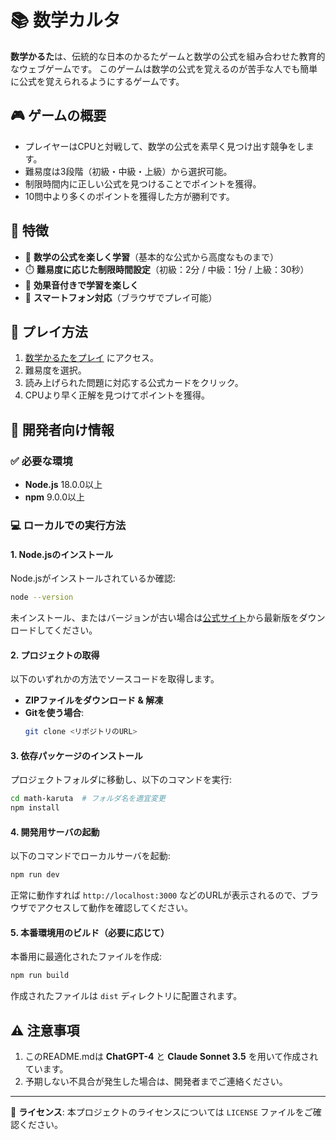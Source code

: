 # 📚 数学カルタ

**数学かるた**は、伝統的な日本のかるたゲームと数学の公式を組み合わせた教育的なウェブゲームです。
このゲームは数学の公式を覚えるのが苦手な人でも簡単に公式を覚えられるようにするゲームです。

## 🎮 ゲームの概要

- プレイヤーはCPUと対戦して、数学の公式を素早く見つけ出す競争をします。
- 難易度は3段階（初級・中級・上級）から選択可能。
- 制限時間内に正しい公式を見つけることでポイントを獲得。
- 10問中より多くのポイントを獲得した方が勝利です。

## 🎯 特徴

- 🔢 **数学の公式を楽しく学習**（基本的な公式から高度なものまで）
- ⏱️ **難易度に応じた制限時間設定**（初級：2分 / 中級：1分 / 上級：30秒）
- 🎵 **効果音付きで学習を楽しく**
- 📱 **スマートフォン対応**（ブラウザでプレイ可能）

## 🚀 プレイ方法

1. [数学かるたをプレイ](https://math-karuta.vercel.app) にアクセス。
2. 難易度を選択。
3. 読み上げられた問題に対応する公式カードをクリック。
4. CPUより早く正解を見つけてポイントを獲得。

## 🔧 開発者向け情報

### ✅ 必要な環境

- **Node.js** 18.0.0以上
- **npm** 9.0.0以上

### 💻 ローカルでの実行方法

#### 1. Node.jsのインストール

Node.jsがインストールされているか確認:
```sh
node --version
```

未インストール、またはバージョンが古い場合は[公式サイト](https://nodejs.org/)から最新版をダウンロードしてください。

#### 2. プロジェクトの取得

以下のいずれかの方法でソースコードを取得します。

- **ZIPファイルをダウンロード & 解凍**
- **Gitを使う場合**:
  ```sh
  git clone <リポジトリのURL>
  ```

#### 3. 依存パッケージのインストール

プロジェクトフォルダに移動し、以下のコマンドを実行:
```sh
cd math-karuta  # フォルダ名を適宜変更
npm install
```

#### 4. 開発用サーバの起動

以下のコマンドでローカルサーバを起動:
```sh
npm run dev
```

正常に動作すれば `http://localhost:3000` などのURLが表示されるので、ブラウザでアクセスして動作を確認してください。

#### 5. 本番環境用のビルド（必要に応じて）

本番用に最適化されたファイルを作成:
```sh
npm run build
```

作成されたファイルは `dist` ディレクトリに配置されます。

## ⚠️ 注意事項

1. このREADME.mdは **ChatGPT-4** と **Claude Sonnet 3.5** を用いて作成されています。
2. 予期しない不具合が発生した場合は、開発者までご連絡ください。

---

📌 **ライセンス**: 本プロジェクトのライセンスについては `LICENSE` ファイルをご確認ください。
